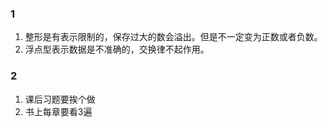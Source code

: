 ### 1

1. 整形是有表示限制的，保存过大的数会溢出。但是不一定变为正数或者负数。
2. 浮点型表示数据是不准确的，交换律不起作用。


### 2
1. 课后习题要挨个做
2. 书上每章要看3遍